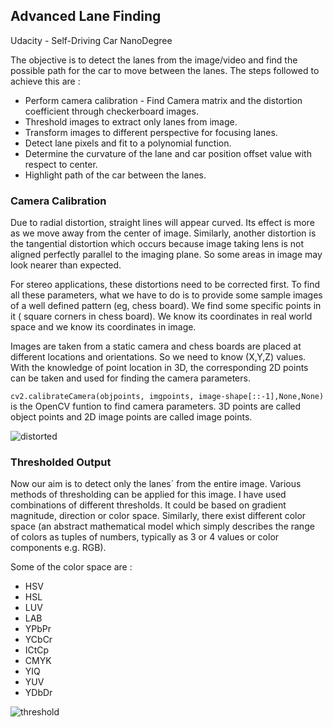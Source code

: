 ## Advanced Lane Finding
Udacity - Self-Driving Car NanoDegree

The objective is to detect the lanes from the image/video and find the possible path for the car to move between the lanes. The steps followed to achieve this are :

* Perform camera calibration - Find Camera matrix and the distortion coefficient through checkerboard images.
* Threshold images to extract only lanes from image.
* Transform images to different perspective for focusing lanes.
* Detect lane pixels and fit to a polynomial function.
* Determine the curvature of the lane and car position offset value with respect to center.
* Highlight path of the car between the lanes.

### Camera Calibration

Due to radial distortion, straight lines will appear curved. Its effect is more as we move away from the center of image. Similarly, another distortion is the tangential distortion which occurs because image taking lens is not aligned perfectly parallel to the imaging plane. So some areas in image may look nearer than expected.

For stereo applications, these distortions need to be corrected first. To find all these parameters, what we have to do is to provide some sample images of a well defined pattern (eg, chess board). We find some specific points in it ( square corners in chess board). We know its coordinates in real world space and we know its coordinates in image. 

Images are taken from a static camera and chess boards are placed at different locations and orientations. So we need to know (X,Y,Z) values. With the knowledge of point location in 3D, the corresponding 2D points can be taken and used for finding the camera parameters. 

 `cv2.calibrateCamera(objpoints, imgpoints, image-shape[::-1],None,None)` is the OpenCV funtion to find camera parameters. 3D points are called object points and 2D image points are called image points.
 
 ![distorted](https://user-images.githubusercontent.com/37708330/46498569-13b4f300-c81e-11e8-9d8c-4ea37ac46448.png)

### Thresholded Output

Now our aim is to detect only the lanes´ from the entire image. Various methods of thresholding can be applied for this image. I have used combinations of different thresholds. It could be based on gradient magnitude, direction or color space. Similarly, there exist different color space (an abstract mathematical model which simply describes the range of colors as tuples of numbers, typically as 3 or 4 values or color components e.g. RGB). 

Some of the color space are :
 * HSV 
 * HSL
 * LUV
 * LAB
 * YPbPr 
 * YCbCr
 * ICtCp
 * CMYK
 * YIQ
 * YUV
 * YDbDr
 
![threshold](https://user-images.githubusercontent.com/37708330/46498313-5f1ad180-c81d-11e8-83bd-a95794e3bf08.png)
